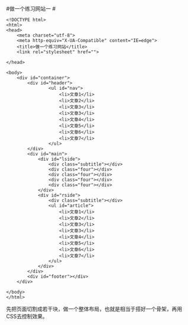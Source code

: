 #做一个练习网站一 #

    <!DOCTYPE html>
    <html>
    <head>
    	<meta charset="utf-8">
    	<meta http-equiv="X-UA-Compatible" content="IE=edge">
    	<title>做一个练习网站</title>
    	<link rel="stylesheet" href="">
    
    </head>
    	
    <body>
    	<div id="container">
    		<div id="header">
    				<ul id="nav">
    					<li>文章1</li>
    					<li>文章2</li>
    					<li>文章3</li>
    					<li>文章3</li>
    					<li>文章4</li>
    					<li>文章5</li>
    					<li>文章6</li>
    					<li>文章7</li>
    				</ul>
    		</div>
    		<div id="main">
    			<div id="lside">
    				<div class="subtitle"></div>
    				<div class="four"></div>
    				<div class="four"></div>
    				<div class="four"></div>
    				<div class="four"></div>
    			</div>
    			<div id="rside">
    				<div class="subtitle"></div>
    				<ul id="article">
    					<li>文章1</li>
    					<li>文章2</li>
    					<li>文章3</li>
    					<li>文章3</li>
    					<li>文章4</li>
    					<li>文章5</li>
    					<li>文章6</li>
    					<li>文章7</li>
    				</ul>
    			</div>
    		</div>
    		<div id="footer"></div>
    	</div>
    
    </body>
    </html>


先把页面切割成若干块，做一个整体布局，也就是相当于搭好一个骨架，再用CSS去控制效果。
